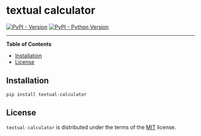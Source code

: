 # textual calculator

[![PyPI - Version](https://img.shields.io/pypi/v/textual-calculator.svg)](https://pypi.org/project/textual-calculator)
[![PyPI - Python Version](https://img.shields.io/pypi/pyversions/textual-calculator.svg)](https://pypi.org/project/textual-calculator)

-----

**Table of Contents**

- [Installation](#installation)
- [License](#license)

## Installation

```console
pip install textual-calculator
```

## License

`textual-calculator` is distributed under the terms of the [MIT](https://spdx.org/licenses/MIT.html) license.
